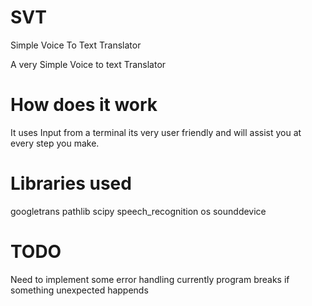 # SVT
Simple Voice To Text Translator

A very Simple Voice to text Translator

# How does it work
  It uses Input from a terminal its very user friendly and will assist you at every step you make.

# Libraries used
  googletrans
  pathlib
  scipy
  speech_recognition
  os
  sounddevice

# TODO 
  Need to implement some error handling currently program breaks if something unexpected happends
